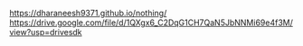  https://dharaneesh9371.github.io/nothing/
https://drive.google.com/file/d/1QXgx6_C2DqG1CH7QaN5JbNNMi69e4f3M/view?usp=drivesdk
